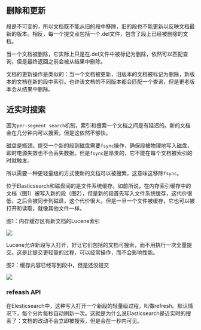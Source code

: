 ## 删除和更新

段是不可变的，所以文档既不能从旧的段中移除，旧的段也不能更新以反映文档最新的版本。相反，每一个提交点包括一个.del文件，包含了段上已经被删除的文档。

当一个文档被删除，它实际上只是在.del文件中被标记为删除，依然可以匹配查询，但是最终返回之前会被从结果中删除。

文档的更新操作是类似的：当一个文档被更新，旧版本的文档被标记为删除，新版本的文档在新的段中索引。也许该文档的不同版本都会匹配一个查询，但是更老版本会从结果中删除。

## 近实时搜索

因为`per-segment search`机制，索引和搜索一个文档之间是有延迟的。新的文档会在几分钟内可以搜索，但是这依然不够快。

磁盘是瓶颈。提交一个新的段到磁盘需要`fsync`操作，确保段被物理地写入磁盘，即时电源失效也不会丢失数据。但是`fsync`是昂贵的，它不能在每个文档被索引的时就触发。

所以需要一种更轻量级的方式使新的文档可以被搜索，这意味这移除`fsync`。

位于Elasticsearch和磁盘间的是文件系统缓存。如前所说，在内存索引缓存中的文档（图1）被写入新的段（图2），但是新的段首先写入文件系统缓存，这代价很低，之后会被同步到磁盘，这个代价很大。但是一旦一个文件被缓存，它也可以被打开和读取，就像其他文件一样。

图1：内存缓存区有新文档的Lucene索引



![](https://user-gold-cdn.xitu.io/2018/8/23/16564dcd1e5e11c8?imageView2/0/w/1280/h/960/format/webp/ignore-error/1)



Lucene允许新段写入打开，好让它们包括的文档可搜索，而不用执行一次全量提交。这是比提交更轻量的过程，可以经常操作，而不会影响性能。

图2：缓存内容已经写到段中，但是还没提交



![](https://user-gold-cdn.xitu.io/2018/8/23/16564dd33aea3e71?imageView2/0/w/1280/h/960/format/webp/ignore-error/1)



### refeash API

在Elesticsearch中，这种写入打开一个新段的轻量级过程，叫做refresh。默认情况下，每个分片每秒自动刷新一次。这就是为什么说Elasticsearch是近实时的搜索了：文档的改动不会立即被搜索，但是会在一秒内可见。

  






